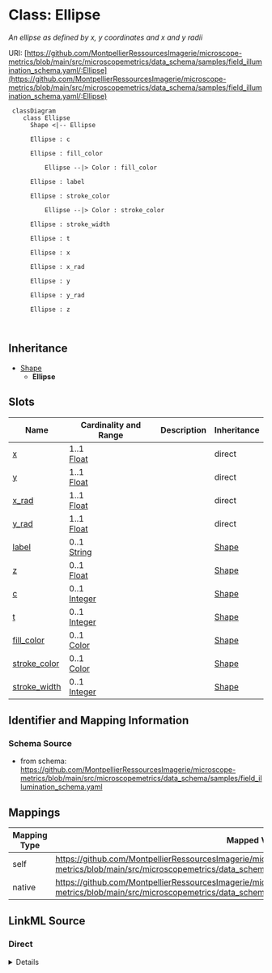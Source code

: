 # Class: Ellipse


_An ellipse as defined by x, y coordinates and x and y radii_





URI: [https://github.com/MontpellierRessourcesImagerie/microscope-metrics/blob/main/src/microscopemetrics/data_schema/samples/field_illumination_schema.yaml/:Ellipse](https://github.com/MontpellierRessourcesImagerie/microscope-metrics/blob/main/src/microscopemetrics/data_schema/samples/field_illumination_schema.yaml/:Ellipse)




```mermaid
 classDiagram
    class Ellipse
      Shape <|-- Ellipse
      
      Ellipse : c
        
      Ellipse : fill_color
        
          Ellipse --|> Color : fill_color
        
      Ellipse : label
        
      Ellipse : stroke_color
        
          Ellipse --|> Color : stroke_color
        
      Ellipse : stroke_width
        
      Ellipse : t
        
      Ellipse : x
        
      Ellipse : x_rad
        
      Ellipse : y
        
      Ellipse : y_rad
        
      Ellipse : z
        
      
```





## Inheritance
* [Shape](Shape.md)
    * **Ellipse**



## Slots

| Name | Cardinality and Range | Description | Inheritance |
| ---  | --- | --- | --- |
| [x](x.md) | 1..1 <br/> [Float](Float.md) |  | direct |
| [y](y.md) | 1..1 <br/> [Float](Float.md) |  | direct |
| [x_rad](x_rad.md) | 1..1 <br/> [Float](Float.md) |  | direct |
| [y_rad](y_rad.md) | 1..1 <br/> [Float](Float.md) |  | direct |
| [label](label.md) | 0..1 <br/> [String](String.md) |  | [Shape](Shape.md) |
| [z](z.md) | 0..1 <br/> [Float](Float.md) |  | [Shape](Shape.md) |
| [c](c.md) | 0..1 <br/> [Integer](Integer.md) |  | [Shape](Shape.md) |
| [t](t.md) | 0..1 <br/> [Integer](Integer.md) |  | [Shape](Shape.md) |
| [fill_color](fill_color.md) | 0..1 <br/> [Color](Color.md) |  | [Shape](Shape.md) |
| [stroke_color](stroke_color.md) | 0..1 <br/> [Color](Color.md) |  | [Shape](Shape.md) |
| [stroke_width](stroke_width.md) | 0..1 <br/> [Integer](Integer.md) |  | [Shape](Shape.md) |









## Identifier and Mapping Information







### Schema Source


* from schema: https://github.com/MontpellierRessourcesImagerie/microscope-metrics/blob/main/src/microscopemetrics/data_schema/samples/field_illumination_schema.yaml





## Mappings

| Mapping Type | Mapped Value |
| ---  | ---  |
| self | https://github.com/MontpellierRessourcesImagerie/microscope-metrics/blob/main/src/microscopemetrics/data_schema/samples/field_illumination_schema.yaml/:Ellipse |
| native | https://github.com/MontpellierRessourcesImagerie/microscope-metrics/blob/main/src/microscopemetrics/data_schema/samples/field_illumination_schema.yaml/:Ellipse |





## LinkML Source

<!-- TODO: investigate https://stackoverflow.com/questions/37606292/how-to-create-tabbed-code-blocks-in-mkdocs-or-sphinx -->

### Direct

<details>
```yaml
name: Ellipse
description: An ellipse as defined by x, y coordinates and x and y radii
from_schema: https://github.com/MontpellierRessourcesImagerie/microscope-metrics/blob/main/src/microscopemetrics/data_schema/samples/field_illumination_schema.yaml
is_a: Shape
attributes:
  x:
    name: x
    from_schema: https://github.com/MontpellierRessourcesImagerie/microscope-metrics/blob/main/src/microscopemetrics/data_schema/core_schema.yaml
    multivalued: false
    range: float
    required: true
  y:
    name: y
    from_schema: https://github.com/MontpellierRessourcesImagerie/microscope-metrics/blob/main/src/microscopemetrics/data_schema/core_schema.yaml
    multivalued: false
    range: float
    required: true
  x_rad:
    name: x_rad
    from_schema: https://github.com/MontpellierRessourcesImagerie/microscope-metrics/blob/main/src/microscopemetrics/data_schema/core_schema.yaml
    rank: 1000
    multivalued: false
    range: float
    required: true
  y_rad:
    name: y_rad
    from_schema: https://github.com/MontpellierRessourcesImagerie/microscope-metrics/blob/main/src/microscopemetrics/data_schema/core_schema.yaml
    rank: 1000
    multivalued: false
    range: float
    required: true

```
</details>

### Induced

<details>
```yaml
name: Ellipse
description: An ellipse as defined by x, y coordinates and x and y radii
from_schema: https://github.com/MontpellierRessourcesImagerie/microscope-metrics/blob/main/src/microscopemetrics/data_schema/samples/field_illumination_schema.yaml
is_a: Shape
attributes:
  x:
    name: x
    from_schema: https://github.com/MontpellierRessourcesImagerie/microscope-metrics/blob/main/src/microscopemetrics/data_schema/core_schema.yaml
    multivalued: false
    alias: x
    owner: Ellipse
    domain_of:
    - ImageMask
    - Image2D
    - Image5D
    - Point
    - Rectangle
    - Ellipse
    - Vertex
    - Mask
    range: float
    required: true
  y:
    name: y
    from_schema: https://github.com/MontpellierRessourcesImagerie/microscope-metrics/blob/main/src/microscopemetrics/data_schema/core_schema.yaml
    multivalued: false
    alias: y
    owner: Ellipse
    domain_of:
    - ImageMask
    - Image2D
    - Image5D
    - Point
    - Rectangle
    - Ellipse
    - Vertex
    - Mask
    range: float
    required: true
  x_rad:
    name: x_rad
    from_schema: https://github.com/MontpellierRessourcesImagerie/microscope-metrics/blob/main/src/microscopemetrics/data_schema/core_schema.yaml
    rank: 1000
    multivalued: false
    alias: x_rad
    owner: Ellipse
    domain_of:
    - Ellipse
    range: float
    required: true
  y_rad:
    name: y_rad
    from_schema: https://github.com/MontpellierRessourcesImagerie/microscope-metrics/blob/main/src/microscopemetrics/data_schema/core_schema.yaml
    rank: 1000
    multivalued: false
    alias: y_rad
    owner: Ellipse
    domain_of:
    - Ellipse
    range: float
    required: true
  label:
    name: label
    from_schema: https://github.com/MontpellierRessourcesImagerie/microscope-metrics/blob/main/src/microscopemetrics/data_schema/core_schema.yaml
    alias: label
    owner: Ellipse
    domain_of:
    - roi
    - Shape
    range: string
    required: false
  z:
    name: z
    from_schema: https://github.com/MontpellierRessourcesImagerie/microscope-metrics/blob/main/src/microscopemetrics/data_schema/core_schema.yaml
    alias: z
    owner: Ellipse
    domain_of:
    - Image5D
    - Shape
    range: float
    required: false
  c:
    name: c
    from_schema: https://github.com/MontpellierRessourcesImagerie/microscope-metrics/blob/main/src/microscopemetrics/data_schema/core_schema.yaml
    alias: c
    owner: Ellipse
    domain_of:
    - Image5D
    - Shape
    range: integer
    required: false
  t:
    name: t
    from_schema: https://github.com/MontpellierRessourcesImagerie/microscope-metrics/blob/main/src/microscopemetrics/data_schema/core_schema.yaml
    alias: t
    owner: Ellipse
    domain_of:
    - Image5D
    - Shape
    range: integer
    required: false
  fill_color:
    name: fill_color
    from_schema: https://github.com/MontpellierRessourcesImagerie/microscope-metrics/blob/main/src/microscopemetrics/data_schema/core_schema.yaml
    rank: 1000
    alias: fill_color
    owner: Ellipse
    domain_of:
    - Shape
    range: Color
    required: false
  stroke_color:
    name: stroke_color
    from_schema: https://github.com/MontpellierRessourcesImagerie/microscope-metrics/blob/main/src/microscopemetrics/data_schema/core_schema.yaml
    rank: 1000
    alias: stroke_color
    owner: Ellipse
    domain_of:
    - Shape
    range: Color
    required: false
  stroke_width:
    name: stroke_width
    from_schema: https://github.com/MontpellierRessourcesImagerie/microscope-metrics/blob/main/src/microscopemetrics/data_schema/core_schema.yaml
    rank: 1000
    ifabsent: int(1)
    alias: stroke_width
    owner: Ellipse
    domain_of:
    - Shape
    range: integer
    required: false

```
</details>